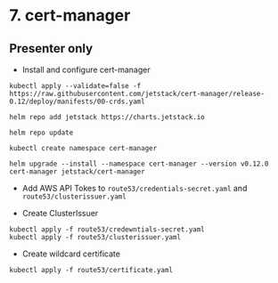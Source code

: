 # 7. cert-manager

## Presenter only

* Install and configure cert-manager
```
kubectl apply --validate=false -f https://raw.githubusercontent.com/jetstack/cert-manager/release-0.12/deploy/manifests/00-crds.yaml
```

```
helm repo add jetstack https://charts.jetstack.io
```

```
helm repo update
```

```
kubectl create namespace cert-manager
```

```
helm upgrade --install --namespace cert-manager --version v0.12.0 cert-manager jetstack/cert-manager
```

* Add AWS API Tokes to `route53/credentials-secret.yaml` and `route53/clusterissuer.yaml`

* Create ClusterIssuer
```
kubectl apply -f route53/credewntials-secret.yaml
kubectl apply -f route53/clusterissuer.yaml
```

* Create wildcard certificate
```
kubectl apply -f route53/certificate.yaml
```
